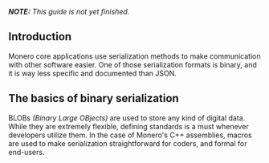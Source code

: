 _**NOTE:** This guide is not yet finished._

## Introduction

Monero core applications use serialization methods to make communication with other software easier.
One of those serialization formats is binary, and it is way less specific and documented than JSON.

## The basics of binary serialization

BLOBs _(Binary Large OBjects)_ are used to store any kind of digital data. While they are extremely flexible, defining standards is a must whenever developers utilize them. In the case of Monero's C++ assemblies, macros are used to make serialization straightforward for coders, and formal for end-users.

